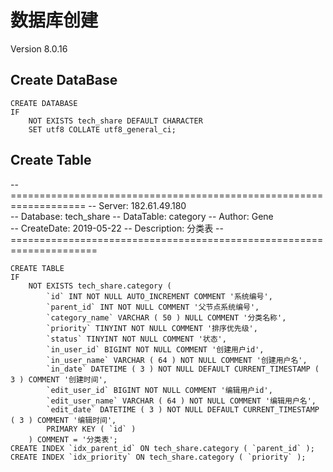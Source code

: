 # 数据库创建
Version 8.0.16

## Create DataBase

```mysql
CREATE DATABASE
IF
	NOT EXISTS tech_share DEFAULT CHARACTER 
	SET utf8 COLLATE utf8_general_ci;
```


<!--备注：COLLATE(排序):_ci结尾表示大小写不敏感（caseinsensitive）,_cs表示大小写敏感（case sensitive）,_bin表示二进制的比较（binary）-->


## Create Table

-- ===================================================================
-- Server:	182.61.49.180	
-- Database:	tech_share
-- DataTable: category
-- Author:		Gene	
-- CreateDate:	2019-05-22
-- Description:	分类表
-- =====================================================================

```mysql
CREATE TABLE
IF
	NOT EXISTS tech_share.category (
		`id` INT NOT NULL AUTO_INCREMENT COMMENT '系统编号',
		`parent_id` INT NOT NULL COMMENT '父节点系统编号',
		`category_name` VARCHAR ( 50 ) NULL COMMENT '分类名称',
		`priority` TINYINT NOT NULL COMMENT '排序优先级',
		`status` TINYINT NOT NULL COMMENT '状态',
		`in_user_id` BIGINT NOT NULL COMMENT '创建用户id',
		`in_user_name` VARCHAR ( 64 ) NOT NULL COMMENT '创建用户名',
		`in_date` DATETIME ( 3 ) NOT NULL DEFAULT CURRENT_TIMESTAMP ( 3 ) COMMENT '创建时间',
		`edit_user_id` BIGINT NOT NULL COMMENT '编辑用户id',
		`edit_user_name` VARCHAR ( 64 ) NOT NULL COMMENT '编辑用户名',
		`edit_date` DATETIME ( 3 ) NOT NULL DEFAULT CURRENT_TIMESTAMP ( 3 ) COMMENT '编辑时间',
		PRIMARY KEY ( `id` ) 
	) COMMENT = '分类表';
CREATE INDEX `idx_parent_id` ON tech_share.category ( `parent_id` );
CREATE INDEX `idx_priority` ON tech_share.category ( `priority` );


```


